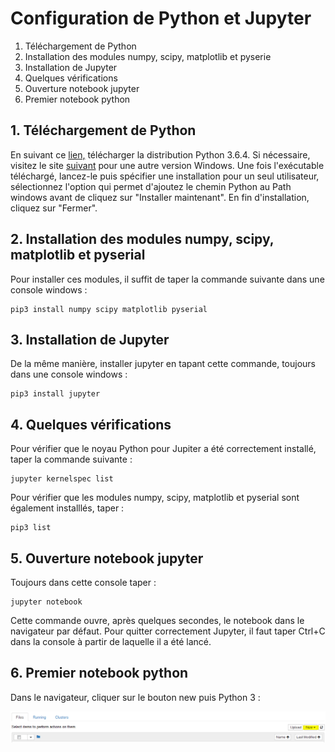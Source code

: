 # Configuration de Python et Jupyter

1. Téléchargement de Python
2. Installation des modules numpy, scipy, matplotlib et pyserie
3. Installation de Jupyter
4. Quelques vérifications
5. Ouverture notebook jupyter
6. Premier notebook python

## 1. Téléchargement de Python
En suivant ce [lien,](https://www.python.org/ftp/python/3.7.0/python-3.7.0b1-amd64.exe) télécharger la distribution Python 3.6.4. Si nécessaire, visitez le site [suivant](https://www.python.org/downloads/windows/) pour une autre version Windows. Une fois l'exécutable téléchargé, lancez-le puis spécifier une installation pour un seul utilisateur, sélectionnez l'option qui permet d'ajoutez le chemin Python au Path windows avant de cliquez sur "Installer maintenant". En fin d'installation, cliquez sur "Fermer".

## 2. Installation des modules numpy, scipy, matplotlib et pyserial
Pour installer ces modules, il suffit de taper la commande suivante dans une console windows :

    pip3 install numpy scipy matplotlib pyserial
    
## 3. Installation de Jupyter
De la même manière, installer jupyter en tapant cette commande, toujours dans une console windows :

    pip3 install jupyter
    
## 4. Quelques vérifications
Pour vérifier que le noyau Python pour Jupiter a été correctement installé, taper la commande suivante :

    jupyter kernelspec list
Pour vérifier que les modules numpy, scipy, matplotlib et pyserial sont également installlés, taper :

    pip3 list 

## 5. Ouverture notebook jupyter
Toujours dans cette console taper :

    jupyter notebook

Cette commande ouvre, après quelques secondes, le notebook dans le navigateur par défaut. Pour quitter correctement Jupyter, il faut taper Ctrl+C dans la console à partir de laquelle il a été lancé.

## 6. Premier notebook python
Dans le navigateur, cliquer sur le bouton new puis Python 3 :

![Python Notebook](newPythonNoteBook.PNG)
